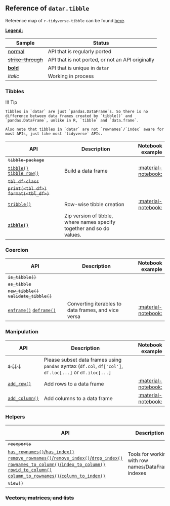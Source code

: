 <style>
.md-typeset__table {
   min-width: 100%;
}

.md-typeset table:not([class]) {
    display: table;
    max-width: 80%;
}
</style>

## Reference of `datar.tibble`

Reference map of `r-tidyverse-tibble` can be found [here][1].

<u>**Legend:**</u>

|Sample|Status|
|---|---|
|[normal]()|API that is regularly ported|
|<s>[strike-through]()</s>|API that is not ported, or not an API originally|
|[**bold**]()|API that is unique in `datar`|
|_italic_|Working in process|


### Tibbles

!!! Tip

    Tibbles in `datar` are just `pandas.DataFrame`s. So there is no difference between data frames created by `tibble()` and `pandas.DataFrame`, unlike in R, `tibble` and `data.frame`.

    Also note that tibbles in `datar` are not `rownames`/`index` aware for most APIs, just like most `tidyverse` APIs.

|API|Description|Notebook example|
|---|---|---:|
|<s>`tibble-package`</s>|||
|[`tibble()`][12] [`tibble_row()`][18]|Build a data frame| [:material-notebook:][2] |
|<s>`tbl_df-class`</s>|||
|<s>`print(<tbl_df>)`</s> <s>`format(<tbl_df>)`</s>|||
|[`tribble()`][3]|Row-wise tibble creation|[:material-notebook:][2]|
|[**`zibble()`**][19]|Zip version of tibble, where names specify together and so do values.||

### Coercion

|API|Description|Notebook example|
|---|---|---:|
|<s>`is_tibble()`</s>|||
|<s>`as_tibble`</s>|||
|<s>`new_tibble()`</s> <s>`validate_tibble()`</s>|||
|[`enframe()`][4] [`deframe()`][14]|Converting iterables to data frames, and vice versa| [:material-notebook:][5]|

### Manipulation

|API|Description|Notebook example|
|---|---|---:|
|<s>`$` `[[` `[`</s>|Please subset data frames using `pandas` syntax (`df.col`, `df['col']`, `df.loc[...]` or `df.iloc[...]`|
|[`add_row()`][6]| Add rows to a data frame | [:material-notebook:][7] |
|[`add_column()`][8]| Add columns to a data frame | [:material-notebook:][9] |

### Helpers

|API|Description|Notebook example|
|---|---|---:|
|<s>`reexports`</s>|||
|[`has_rownames()`/`has_index()`][10] [`remove_rownames()`/`remove_index()`/`drop_index()`][15] [`rownames_to_column()`/`index_to_column()`][16] [`rowid_to_column()` `column_to_rownames()`/`column_to_index()`][17]|Tools for working with row names/DataFrame indexes|[:material-notebook:][11]|
|<s>`view()`</s>|||

### <s>Vectors, matrices, and lists</s>


[1]: https://tibble.tidyverse.org/reference/index.html
[2]: ../../notebooks/tibble
[3]: ../../api/datar.tibble.tibble/#datar.tibble.tibble.tribble
[4]: ../../api/datar.tibble.verbs/#datar.tibble.verbs.enframe
[5]: ../../notebooks/enframe
[6]: ../../api/datar.tibble.verbs/#datar.tibble.verbs.add_row
[7]: ../../notebooks/add_row
[8]: ../../api/datar.tibble.verbs/#datar.tibble.verbs.add_column
[9]: ../../notebooks/add_column
[10]: ../../api/datar.tibble.verbs/#datar.tibble.verbs.has_rownames
[11]: ../../notebooks/rownames
[12]: ../../api/datar.tibble.tibble/#datar.tibble.tibble.tibble
[14]: ../../api/datar.tibble.verbs/#datar.tibble.verbs.deframe
[15]: ../../api/datar.tibble.verbs/#datar.tibble.verbs.remove_rownames
[16]: ../../api/datar.tibble.verbs/#datar.tibble.verbs.rownames_to_column
[17]: ../../api/datar.tibble.verbs/#datar.tibble.verbs.rowid_to_column
[18]: ../../api/datar.tibble.tibble/#datar.tibble.tibble.tibble_row
[19]: ../../api/datar.tibble.tibble/#datar.tibble.tibble.zibble
